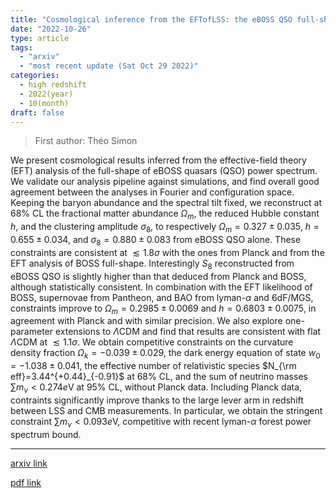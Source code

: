 ```yaml
---
title: "Cosmological inference from the EFTofLSS: the eBOSS QSO full-shape analysis"
date: "2022-10-26"
type: article
tags:
  - "arxiv"
  - "most recent update (Sat Oct 29 2022)"
categories:
  - high redshift
  - 2022(year)
  - 10(month)
draft: false
---
```


> First author: Théo Simon

 We present cosmological results inferred from the effective-field theory
(EFT) analysis of the full-shape of eBOSS quasars (QSO) power spectrum. We
validate our analysis pipeline against simulations, and find overall good
agreement between the analyses in Fourier and configuration space. Keeping the
baryon abundance and the spectral tilt fixed, we reconstruct at $68\%$ CL the
fractional matter abundance $\Omega_m$, the reduced Hubble constant $h$, and
the clustering amplitude $\sigma_8$, to respectively $\Omega_m=0.327\pm 0.035$,
$h=0.655\pm 0.034$, and $\sigma_8=0.880\pm 0.083$ from eBOSS QSO alone. These
constraints are consistent at $\lesssim 1.8\sigma$ with the ones from Planck
and from the EFT analysis of BOSS full-shape. Interestingly $S_8$ reconstructed
from eBOSS QSO is slightly higher than that deduced from Planck and BOSS,
although statistically consistent. In combination with the EFT likelihood of
BOSS, supernovae from Pantheon, and BAO from lyman-$\alpha$ and 6dF/MGS,
constraints improve to $\Omega_m = 0.2985\pm 0.0069$ and $h = 0.6803\pm
0.0075$, in agreement with Planck and with similar precision. We also explore
one-parameter extensions to $\Lambda$CDM and find that results are consistent
with flat $\Lambda$CDM at $\lesssim 1.1\sigma$. We obtain competitive
constraints on the curvature density fraction $\Omega_k=-0.039\pm 0.029$, the
dark energy equation of state $w_0=-1.038\pm 0.041$, the effective number of
relativistic species $N_{\rm eff}=3.44^{+0.44}_{-0.91}$ at $68\%$ CL, and the
sum of neutrino masses $\sum m_\nu<0.274e$V at $95\%$ CL, without Planck data.
Including Planck data, contraints significantly improve thanks to the large
lever arm in redshift between LSS and CMB measurements. In particular, we
obtain the stringent constraint $\sum m_\nu<0.093e$V, competitive with recent
lyman-$\alpha$ forest power spectrum bound.

---
[arxiv link](http://arxiv.org/abs/2210.14931v1)

[pdf link](http://arxiv.org/pdf/2210.14931v1)